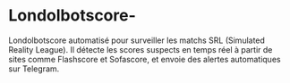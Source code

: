 # Londolbotscore-
Londolbotscore automatisé pour surveiller les matchs SRL (Simulated Reality League). Il détecte les scores suspects en temps réel à partir de sites comme Flashscore et Sofascore, et envoie des alertes automatiques sur Telegram. 
